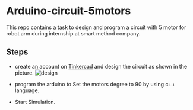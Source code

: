 # Arduino-circuit-5motors

This repo contains a task to design and program a circuit with 5 motor for robot arm during internship at smart method company. 
## Steps 
* create an account on [Tinkercad](https://www.tinkercad.com) and design the circuit as shown in the picture. 
![design ](.png)


* program the arduino to Set the motors degree to 90 by using c++ language. 

* Start Simulation. 


